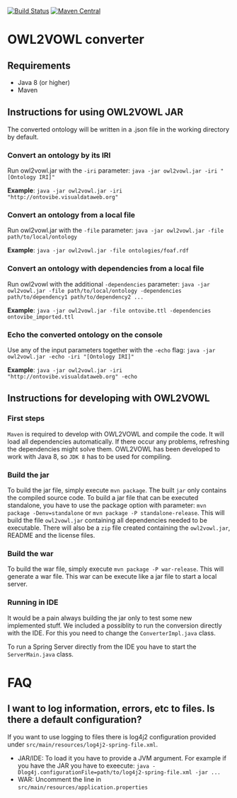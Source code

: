 [![Build Status](https://travis-ci.org/VisualDataWeb/OWL2VOWL.svg)](https://travis-ci.org/VisualDataWeb/OWL2VOWL)
[![Maven Central](https://maven-badges.herokuapp.com/maven-central/org.visualdataweb.vowl.owl2vowl/OWL2VOWL/badge.svg)](https://mvnrepository.com/artifact/org.visualdataweb.vowl.owl2vowl/OWL2VOWL)

OWL2VOWL converter 
==================

Requirements
------------
*   Java 8 (or higher)
*   Maven


Instructions for using OWL2VOWL JAR
------------

The converted ontology will be written in a .json file in the working directory by default.

### Convert an ontology by its IRI
Run owl2vowl.jar with the `-iri` parameter: `java -jar owl2vowl.jar -iri "[Ontology IRI]"`

**Example**: `java -jar owl2vowl.jar -iri "http://ontovibe.visualdataweb.org"`


### Convert an ontology from a local file
Run owl2vowl.jar with the `-file` parameter: `java -jar owl2vowl.jar -file path/to/local/ontology`

**Example**: `java -jar owl2vowl.jar -file ontologies/foaf.rdf`


### Convert an ontology with dependencies from a local file
Run owl2vowl with the additional `-dependencies` parameter: `java -jar owl2vowl.jar -file path/to/local/ontology -dependencies path/to/dependency1 path/to/dependency2 ...`

**Example**: `java -jar owl2vowl.jar -file ontovibe.ttl -dependencies ontovibe_imported.ttl`


### Echo the converted ontology on the console
Use any of the input parameters together with the `-echo` flag: `java -jar owl2vowl.jar -echo -iri "[Ontology IRI]"`

**Example**: `java -jar owl2vowl.jar -iri "http://ontovibe.visualdataweb.org" -echo`

Instructions for developing with OWL2VOWL
-----------

### First steps
`Maven` is required to develop with OWL2VOWL and compile the code. It will load all dependencies automatically. If there occur any problems, refreshing the dependencies might solve them.
OWL2VOWL has been developed to work with Java 8, so `JDK 8` has to be used for compiling.

### Build the jar
To build the jar file, simply execute `mvn package`. The built `jar` only contains the compiled source code. 
To build a jar file that can be executed standalone, you have to use the package option with parameter: `mvn package -Denv=standalone` or `mvn package -P standalone-release`. This will build the file `owl2vowl.jar` containing all dependencies needed to be executable. There will also be a `zip` file created containing the `owl2vowl.jar`, README and the license files.

### Build the war
To build the war file, simply execute `mvn package -P war-release`. This will generate a war file.
This war can be execute like a jar file to start a local server.

### Running in IDE
It would be a pain always building the jar only to test some new implemented stuff. We included a possiblity to run the conversion directly with the IDE. For this you need to change the `ConverterImpl.java` class.

To run a Spring Server directly from the IDE you have to start the `ServerMain.java` class.

FAQ
==================

## I want to log information, errors, etc to files. Is there a default configuration?
If you want to use logging to files there is log4j2 configuration provided under ```src/main/resources/log4j2-spring-file.xml```.

- JAR/IDE: To load it you have to provide a JVM argument. For example if you have the JAR you have to exeecute:
       ```java -Dlog4j.configurationFile=path/to/log4j2-spring-file.xml -jar ...```
- WAR: Uncomment the line in ```src/main/resources/application.properties```        
  
